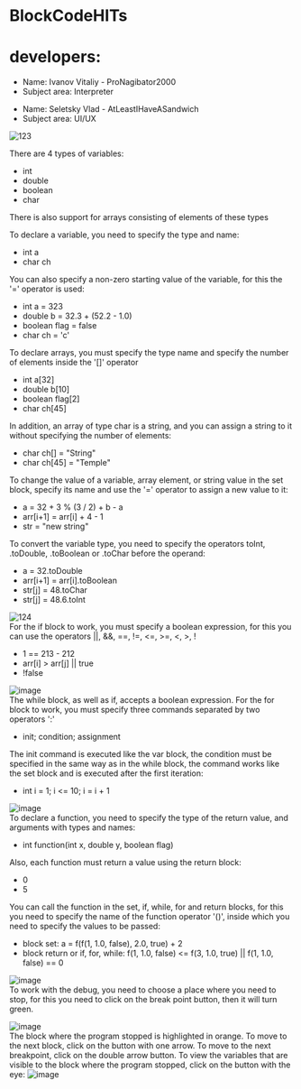 # BlockCodeHITs
# developers: 
<ul>
  <li>Name: Ivanov Vitaliy - ProNagibator2000
  <li>Subject area: Interpreter
</ul>
<ul>
  <li>Name: Seletsky Vlad - AtLeastIHaveASandwich
  <li>Subject area: UI/UX
</ul>

![123](https://github.com/ProNagibator2000/BlockCodeHITs/assets/120786249/fdd71c62-060d-45eb-b9a9-bcf105877836) <br>

There are 4 types of variables:
<ul>
  <li>int
  <li>double
  <li>boolean
  <li>char
</ul>
There is also support for arrays consisting of elements of these types

To declare a variable, you need to specify the type and name:  
<ul>
  <li>int a
  <li>char ch
</ul>

You can also specify a non-zero starting value of the variable, for this the '=' operator is used:
<ul>
  <li>int a = 323
  <li>double b = 32.3 + (52.2 - 1.0)
  <li>boolean flag = false
  <li>char ch = 'c'
</ul>

To declare arrays, you must specify the type name and specify the number of elements inside the '[]' operator
<ul>
  <li>int a[32]
  <li>double b[10]
  <li>boolean flag[2]
  <li>char ch[45]
</ul>

In addition, an array of type char is a string, and you can assign a string to it without specifying the number of elements:
<ul>
  <li>char ch[] = "String"
  <li>char ch[45] = "Temple"
</ul>

To change the value of a variable, array element, or string value in the set block, specify its name and use the '=' operator to assign a new value to it:
<ul>
  <li>a = 32 + 3 % (3 / 2) + b - a
  <li>arr[i+1] = arr[i] + 4 - 1
  <li>str = "new string"
</ul>

To convert the variable type, you need to specify the operators toInt, .toDouble, .toBoolean or .toChar before the operand:
<ul>
  <li>a = 32.toDouble
  <li>arr[i+1] = arr[i].toBoolean
  <li>str[j] = 48.toChar
  <li>str[j] = 48.6.toInt
</ul>

![124](https://github.com/ProNagibator2000/BlockCodeHITs/assets/120786249/2626a378-bf24-43b0-a609-50d5ef0467b8) <br>
For the if block to work, you must specify a boolean expression, for this you can use the operators ||, &&, ==, !=, <=, >=, <, >, !
<ul>
  <li> 1 == 213 - 212
  <li> arr[i] > arr[j] || true
  <li> !false
</ul>

![image](https://github.com/ProNagibator2000/BlockCodeHITs/assets/120786249/a4dd0e0c-af59-45b4-bb32-a95df8cd6294) <br>
The while block, as well as if, accepts a boolean expression.
For the for block to work, you must specify three commands separated by two operators ':'
<ul>
  <li> init; condition; assignment
</ul>
The init command is executed like the var block, the condition must be specified in the same way as in the while block, the command works like the set block and is executed after the first iteration:
<ul>
  <li> int i = 1; i <= 10; i = i + 1
</ul>
    
![image](https://github.com/ProNagibator2000/BlockCodeHITs/assets/120786249/8a19f8f0-79e8-44f3-bdee-db027a23226d) <br>
To declare a function, you need to specify the type of the return value, and arguments with types and names:
<ul>
  <li> int function(int x, double y, boolean flag)
</ul>
Also, each function must return a value using the return block:
<ul>
  <li> 0
  <li> 5
</ul>
You can call the function in the set, if, while, for and return blocks, for this you need to specify the name of the function operator '()', inside which you need to specify the values to be passed:
<ul>
  <li> block set: a = f(f(1, 1.0, false), 2.0, true) + 2
  <li> block return or if, for, while: f(1, 1.0, false) <= f(3, 1.0, true) || f(1, 1.0, false) == 0
</ul>

![image](https://github.com/ProNagibator2000/BlockCodeHITs/assets/120786249/885856d3-498a-42d3-b712-c67d05e47618) <br>
To work with the debug, you need to choose a place where you need to stop, for this you need to click on the break point button, then it will turn green.
   
    
![image](https://github.com/ProNagibator2000/BlockCodeHITs/assets/120786249/a6475d9c-355e-4f9a-ba7b-1858dea4bdfd) <br>
The block where the program stopped is highlighted in orange. To move to the next block, click on the button with one arrow. To move to the next breakpoint, click on the double arrow button. To view the variables that are visible to the block where the program stopped, click on the button with the eye:
![image](https://github.com/ProNagibator2000/BlockCodeHITs/assets/120786249/048d704f-a3b1-4943-aa00-ae9fd1c4d6a2) <br>
    




